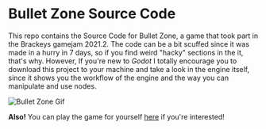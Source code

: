 # Bullet Zone Source Code

This repo contains the Source Code for Bullet Zone, a game that took part in the Brackeys gamejam 2021.2.
The code can be a bit scuffed since it was made in a hurry in 7 days, so if you find weird "hacky" sections in the it, that's why. 
However, If you're new to *Godot* I totally encourage you to download this project to your machine and take a look in the engine itself, since it
shows you the workflow of the engine and the way you can manipulate and use nodes.

![Bullet Zone Gif](https://img.itch.zone/aW1hZ2UvMTE3Njk0OC82ODYyNDg1LmdpZg==/original/HpVH%2FR.gif)

**Also!** You can play the game for yourself [here](https://waive.itch.io/bullet-zone) if you're interested!
